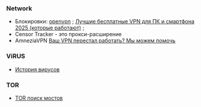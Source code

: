 
### Network
- Блокировки: [openvpn](https://www.pvsm.ru/cat/openvpn) ; [Лучшие бесплатные VPN для ПК и смартфона 2025 (которые работают)](https://www.pvsm.ru/openvpn/410582) ;
- Censor Tracker - это прокси-расширение
- AmneziaVPN [Ваш VPN перестал работать? Мы можем помочь](https://habr.com/ru/companies/amnezia/news/901110/)
### ViRUS
- [История вирусов](https://habr.com/ru/companies/timeweb/articles/894768/)
### TOR
- [TOR поиск мостов](https://t.me/GetBridgesBot)
